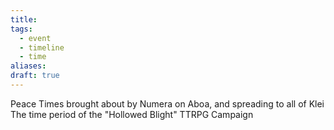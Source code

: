 ```yaml
---
title: 
tags:
  - event
  - timeline
  - time
aliases: 
draft: true
---
```


<div class="ob-timelines"
	data-title="New Light"
	data-start-date="000-1-1-00"
	data-end-date="3000-1-1-00"
	data-type="background"
	data-path="World Knowledge/Time/Calendar/Calendar"
	>
	Peace Times brought about by Numera on Aboa, and spreading to all of Klei
</div>

<div class="ob-timelines"
	data-title="Hollowed Blight"
	data-start-date="223-3-22-00"
	data-end-date="224-1-1-00"
	data-color="gold"
	data-type="background"
	data-path="World Knowledge/Time/Calendar/Calendar"
	>
	The time period of the "Hollowed Blight" TTRPG Campaign
</div>